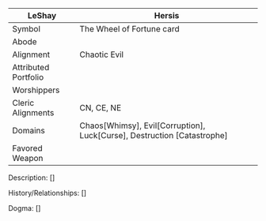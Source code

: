 | LeShay | Hersis |
| --- | --- |
| Symbol | The Wheel of Fortune card |
| Abode |
| Alignment | Chaotic Evil |
| Attributed Portfolio |
| Worshippers | 
| Cleric Alignments | CN, CE, NE | 
| Domains | Chaos[Whimsy], Evil[Corruption], Luck[Curse], Destruction [Catastrophe] |
| Favored Weapon |

Description: 
    []

History/Relationships:
    []
    
Dogma: 
    []